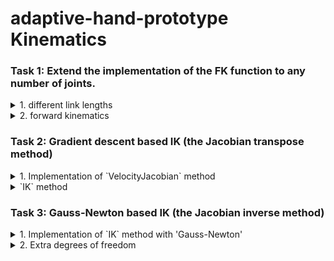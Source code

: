 # adaptive-hand-prototype <br> Kinematics

### Task 1: Extend the implementation of the FK function to any number of joints.
<details>
<summary> 
1. different link lengths
</summary>
 The original implementation assumed identical link lengths for all joints. I modified the `SimpleArm` constructor to accept different link lengths:
 <figure>
    <img src="./screenshots/1.1-link-lengths.png" alt="Alt Text" width="550"/><br>
  <figcaption>Example configuration with different link lengths: [1.4, 0.5, 1.0]</figcaption>
</figure>
</details>
<details>
<summary> 
2. forward kinematics 
</summary>
The forward kinematics computation was generalized to support any number of joints using an iterative approach. I modified the `FK` function to calculate FK for n-links:
 <figure>
    <img src="./screenshots/1.2-n-joint-fk.png" alt="Alt Text" width="550"/><br>
  <figcaption>Example configuration with 4 links with lengths: [1.4, 0.5, 1.0,0.5]</figcaption>
</figure>
</details>

### Task 2: Gradient descent based IK (the Jacobian transpose method)

<details>
<summary> 
1. Implementation of `VelocityJacobian` method
</summary>
Each column of the Jacobian represents the instantaneous velocity of the end-effector when the corresponding joint moves at unit velocity.

Mathematically,for each joint i , the column:

$J{[:,i]}$ 

is given by:

$J{[:,i]} = Z_i\times(P_{end} - P_i)$

**Visualization of the Jacobian:**

<figure>
    <video width="550" controls>
      <source src="./screenshots/2.1-arrows.mp4" type="video/mp4">
    </video>
<figcaption>
Arrows appear as tangents to a circle based on the selected joint.

Additionally, their size changes according to the result of the Jacobian calculation.
</figcaption>
</figure>
</details>

<details>
<summary> 
`IK` method
</summary>

- The algorithm performs with 1000 steps and alpha=0.01

- **In areas farther away:**  
  The manipulator encounters challenges such as:  
  - Loss of degrees of freedom, making adjustments harder.  
  - The target being physically out of reach.  
  - The linear gradient descent approximation being less effective for nonlinear behavior.  

<figure>
    <video width="550" controls>
      <source src="./screenshots/2.2-gradient.mp4" type="video/mp4">
    </video>
<figcaption>
    The gradient value shown in the graph reflects the optimization process. It performs reasonably well but does not achieve the desired level of accuracy or speed.
</figcaption>
</details>


### Task 3: Gauss-Newton based IK (the Jacobian inverse method)

<details>
<summary> 
1. Implementation of `IK` method with 'Gauss-Newton'
</summary>

The Gauss-Newton method uses the pseudo-inverse of the Jacobian:

$\theta_{new} = \theta_{old} + \alpha J^+(x_{target} - x_{current})$

Where $J^+$ is the Moore-Penrose pseudo-inverse:

$J^+ = J^T(JJ^T)^{-1}$

<figure>
    <video width="550" controls>
      <source src="./screenshots/3-gauss-newton.mp4" type="video/mp4">
    </video>
<figcaption>
  The graph showing the gradient or error value demonstrates how Gauss-Newton converges significantly faster compared to gradient descent. However, small fluctuations or a lack of perfect convergence may still be visible near the target due to numerical limitations or sensitivity to local Jacobian behavior.
</figcaption>
</figure>
</details>

<details>
<summary> 
2. Extra degrees of freedom
</summary>

To define a unique solution for redundant robots, one approach is to use weights on the joint movements.

By assigning a cost or weight to each joint, the algorithm can prioritize certain joints over others, minimizing unnecessary movement.

This can be done by adding a weighted term to the optimization objective, such as minimizing energy, joint limits, or a desired posture, guiding the system to a preferred configuration.
</figcaption>
</details>
